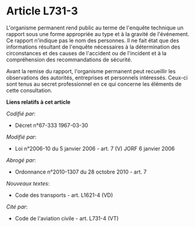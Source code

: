 # Article L731-3

L'organisme permanent rend public au terme de l'enquête technique un rapport sous une forme appropriée au type et à la
gravité de l'événement. Ce rapport n'indique pas le nom des personnes. Il ne fait état que des informations résultant de
l'enquête nécessaires à la détermination des circonstances et des causes de l'accident ou de l'incident et à la compréhension
des recommandations de sécurité.

Avant la remise du rapport, l'organisme permanent peut recueillir les observations des autorités, entreprises et personnels
intéressés. Ceux-ci sont tenus au secret professionnel en ce qui concerne les éléments de cette consultation.

**Liens relatifs à cet article**

_Codifié par_:

  - Décret n°67-333 1967-03-30

_Modifié par_:

  - Loi n°2006-10 du 5 janvier 2006 - art. 7 (V) JORF 6 janvier 2006

_Abrogé par_:

  - Ordonnance n°2010-1307 du 28 octobre 2010 - art. 7

_Nouveaux textes_:

  - Code des transports - art. L1621-4 (VD)

_Cité par_:

  - Code de l'aviation civile - art. L731-4 (VT)

